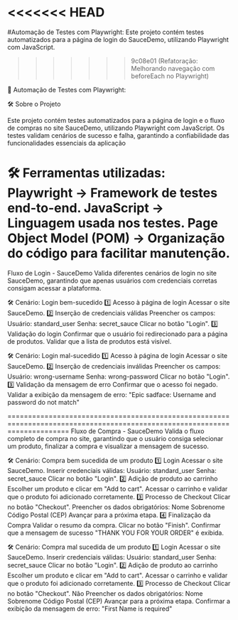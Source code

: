 <<<<<<< HEAD
=======
#Automação de Testes com Playwright:
Este projeto contém testes automatizados para a página de login do SauceDemo, utilizando Playwright com JavaScript.
>>>>>>> 9c08e01 (Refatoração: Melhorando navegação com beforeEach no Playwright)


📌 Automação de Testes com Playwright:

🛠 Sobre o Projeto

Este projeto contém testes automatizados para a página de login e o fluxo de compras no site SauceDemo, utilizando Playwright com JavaScript. Os testes validam cenários de sucesso e falha, garantindo a confiabilidade das funcionalidades essenciais da aplicação

🛠 Ferramentas utilizadas:
Playwright → Framework de testes end-to-end.
JavaScript → Linguagem usada nos testes.
Page Object Model (POM) → Organização do código para facilitar manutenção.
===========================================================================================================================
Fluxo de Login - SauceDemo
Valida diferentes cenários de login no site SauceDemo, garantindo que apenas usuários com credenciais corretas consigam acessar a plataforma.

🛠 Cenário: Login bem-sucedido
1️⃣ Acesso à página de login
Acessar o site SauceDemo.
2️⃣ Inserção de credenciais válidas
Preencher os campos:
Usuário: standard_user
Senha: secret_sauce
Clicar no botão "Login".
3️⃣ Validação do login
Confirmar que o usuário foi redirecionado para a página de produtos.
Validar que a lista de produtos está visível.

🛠 Cenário: Login mal-sucedido
1️⃣ Acesso à página de login
Acessar o site SauceDemo.
2️⃣ Inserção de credenciais inválidas
Preencher os campos:
Usuário: wrong-username
Senha: wrong-password
Clicar no botão "Login".
3️⃣ Validação da mensagem de erro
Confirmar que o acesso foi negado.
Validar a exibição da mensagem de erro: "Epic sadface: Username and password do not match"

===========================================================================================================================
Fluxo de Compra - SauceDemo
Valida o fluxo completo de compra no site, garantindo que o usuário consiga selecionar um produto, finalizar a compra e visualizar a mensagem de sucesso.

🛠 Cenário: Compra bem sucedida de um produto
1️⃣ Login
Acessar o site SauceDemo.
Inserir credenciais válidas:
Usuário: standard_user
Senha: secret_sauce
Clicar no botão "Login".
2️⃣ Adição de produto ao carrinho
Escolher um produto e clicar em "Add to cart".
Acessar o carrinho e validar que o produto foi adicionado corretamente.
3️⃣ Processo de Checkout
Clicar no botão "Checkout".
Preencher os dados obrigatórios:
Nome
Sobrenome
Código Postal (CEP)
Avançar para a próxima etapa.
4️⃣ Finalização da Compra
Validar o resumo da compra.
Clicar no botão "Finish".
Confirmar que a mensagem de sucesso "THANK YOU FOR YOUR ORDER" é exibida.

🛠 Cenário: Compra mal sucedida de um produto
1️⃣ Login
Acessar o site SauceDemo.
Inserir credenciais válidas:
Usuário: standard_user
Senha: secret_sauce
Clicar no botão "Login".
2️⃣ Adição de produto ao carrinho
Escolher um produto e clicar em "Add to cart".
Acessar o carrinho e validar que o produto foi adicionado corretamente.
3️⃣ Processo de Checkout
Clicar no botão "Checkout".
Não Preencher os dados obrigatórios:
Nome
Sobrenome
Código Postal (CEP)
Avançar para a próxima etapa.
Confirmar a exibição da mensagem de erro: "First Name is required"